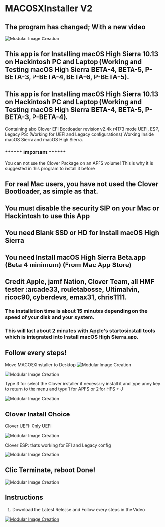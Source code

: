 # MACOSXInstaller V2
## The program has changed; With a new video
![Modular Image Creation](https://i11.servimg.com/u/f11/18/50/18/69/applet14.png)

## This app is for Installing macOS High Sierra 10.13 on Hackintosh PC and Laptop (Working and Testing macOS High Sierra BETA-4, BETA-5, P-BETA-3, P-BETA-4, BETA-6, P-BETA-5).

## This app is for Installing macOS High Sierra 10.13 on Hackintosh PC and Laptop (Working and Testing macOS High Sierra BETA-4, BETA-5, P-BETA-3, P-BETA-4).
Containing also Clover EFI Bootloader revision v2.4k r4173 mode UEFI, ESP, Legacy 
PS: (Working for UEFI and Legacy configurations)
Working Inside macOS Sierra and macOS High Sierra.
### ****** Important ******
You can not use the Clover Package on an APFS volume! This is why it is suggested in this program to install it before

## For real Mac users, you have not used the Clover Bootloader, as simple as that.

## You must disable the security SIP on your Mac or Hackintosh to use this App

## You need Blank SSD or HD for Install macOS High Sierra

## You need Install macOS High Sierra Beta.app (Beta 4 minimum) (From Mac App Store)
 
## Credit Apple, jamf Nation, Clover Team, all HMF tester :arcade33, rouletabosse, Ultimalvin, ricoc90,  cyberdevs, emax31, chris1111.

### The installation time is about 15 minutes depending on the speed of your disk and your system.

### This will last about 2 minutes with Apple's startosinstall tools which is integrated into Install macOS High Sierra.app.

## Follow every steps!
Move MACOSXInstaller to Desktop
![Modular Image Creation](https://i11.servimg.com/u/f11/18/50/18/69/sans_t40.png)

![Modular Image Creation](https://i11.servimg.com/u/f11/18/50/18/69/captur82.png)

Type 3 for select the Clover installer if necessary install it and type anny key to return to the menu and type 1 for APFS or 2 for HFS + J

![Modular Image Creation](https://i11.servimg.com/u/f11/18/50/18/69/captur80.png)

## Clover Install Choice
Clover UEFI: Only UEFI

![Modular Image Creation](https://i11.servimg.com/u/f11/18/50/18/69/125.png)

Clover ESP: thats working for  EFI and Legacy config

![Modular Image Creation](https://i11.servimg.com/u/f11/18/50/18/69/211.png)

## Clic Terminate, reboot Done!
![Modular Image Creation](https://i11.servimg.com/u/f11/18/50/18/69/captur19.jpg)


## Instructions

1. Download the Latest Release and Follow every steps in the Video

[![Modular Image Creation](https://i11.servimg.com/u/f11/18/50/18/69/video_13.png)](https://www.youtube.com/watch?v=NtgAyZMpiBo&feature=youtu.be)

